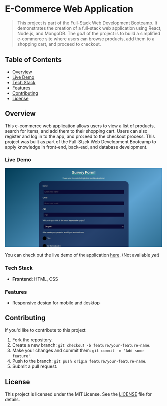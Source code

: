 # E-Commerce Web Application

> This project is part of the Full-Stack Web Development Bootcamp. It demonstrates the creation of a full-stack web application using React, Node.js, and MongoDB. The goal of the project is to build a simplified e-commerce site where users can browse products, add them to a shopping cart, and proceed to checkout.

## Table of Contents

- [Overview](#overview)
- [Live Demo](#live-demo)
- [Tech Stack](#tech-stack)
- [Features](#features)
- [Contributing](#contributing)
- [License](#license)

## Overview

This e-commerce web application allows users to view a list of products, search for items, and add them to their shopping cart. Users can also register and log in to the app, and proceed to the checkout process. This project was built as part of the Full-Stack Web Development Bootcamp to apply knowledge in front-end, back-end, and database development.

### Live Demo

![alt text](./assets/app.png)

You can check out the live demo of the application [here](#). (Not available *yet*)

### Tech Stack

- **Frontend**: HTML, CSS 

### Features

- Responsive design for mobile and desktop

## Contributing

If you'd like to contribute to this project:

1. Fork the repository.
2. Create a new branch: `git checkout -b feature/your-feature-name`.
3. Make your changes and commit them: `git commit -m 'Add some feature'`.
4. Push to the branch: `git push origin feature/your-feature-name`.
5. Submit a pull request.

## License

This project is licensed under the MIT License. See the [LICENSE](LICENSE) file for details.